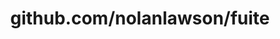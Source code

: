 ---
layout: post
title: github.com/nolanlawson/fuite
categories: link
tags: [انگلیسی, گیت‌هاب, برنامه‌نویسی]
---